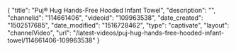 {
    "title": "Puj&reg; Hug Hands-Free Hooded Infant Towel",
    "description": "",
    "channelid": "114661406",
    "videoid": "109963538",
    "date_created": "1502517685",
    "date_modified": "1516728462",
    "type": "captivate",
    "layout": "channelVideo",
    "url": "\/latest-videos\/puj-hug-hands-free-hooded-infant-towel\/114661406-109963538"
}